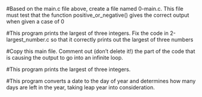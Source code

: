 #Based on the main.c file above, create a file named 0-main.c. This file must test that the function positive_or_negative() gives the correct output when given a case of 0

#This program prints the largest of three integers. Fix the code in 2-largest_number.c so that it correctly prints out the largest of three numbers

#Copy this main file. Comment out (don’t delete it!) the part of the code that is causing the output to go into an infinite loop.

#This program prints the largest of three integers.

#This program converts a date to the day of year and determines how many days are left in the year, taking leap year into consideration. 
